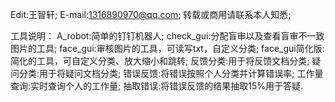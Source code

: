 Edit:王智轩;
E-mail:1316890970@qq.com;
转载或商用请联系本人知悉;

工具说明：
A_robot:简单的钉钉机器人;
check_gui:分配盲审以及查看盲审不一致图片的工具;
face_gui:审核图片的工具，可读写txt，自定义分类;
face_gui简化版:简化的工具，可自定义分类、放大缩小和跳转;
反馈分类:用于将反馈文档分类;
疑问分类:用于将疑问文档分类;
错误反馈:将错误按照个人分类并计算错误率;
工作量查询:实时查询个人的工作量;
抽取错误:将错误反馈的结果抽取15%用于答疑.
